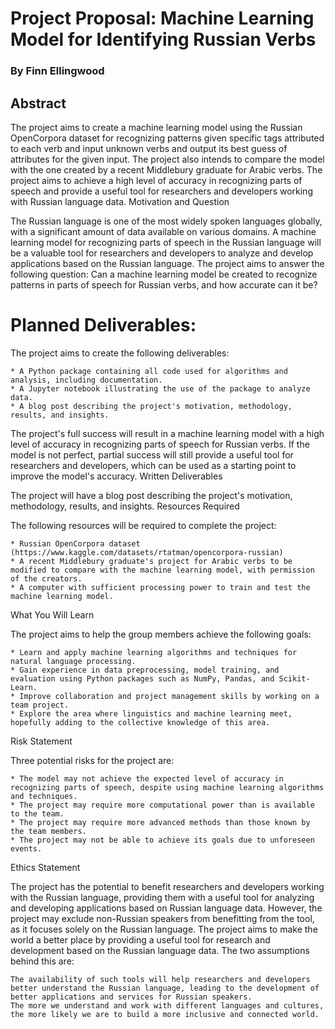 # Project Proposal: Machine Learning Model for Identifying Russian Verbs
### By Finn Ellingwood
## Abstract

The project aims to create a machine learning model using the Russian OpenCorpora dataset for recognizing patterns given specific tags attributed to each verb and input unknown verbs and output its best guess of attributes for the given input. The project also intends to compare the model with the one created by a recent Middlebury graduate for Arabic verbs. The project aims to achieve a high level of accuracy in recognizing parts of speech and provide a useful tool for researchers and developers working with Russian language data.
Motivation and Question

The Russian language is one of the most widely spoken languages globally, with a significant amount of data available on various domains. A machine learning model for recognizing parts of speech in the Russian language will be a valuable tool for researchers and developers to analyze and develop applications based on the Russian language. The project aims to answer the following question: Can a machine learning model be created to recognize patterns in parts of speech for Russian verbs, and how accurate can it be?

# Planned Deliverables:

The project aims to create the following deliverables:

    * A Python package containing all code used for algorithms and analysis, including documentation.
    * A Jupyter notebook illustrating the use of the package to analyze data.
    * A blog post describing the project's motivation, methodology, results, and insights.

The project's full success will result in a machine learning model with a high level of accuracy in recognizing parts of speech for Russian verbs. If the model is not perfect, partial success will still provide a useful tool for researchers and developers, which can be used as a starting point to improve the model's accuracy.
Written Deliverables

The project will have a blog post describing the project's motivation, methodology, results, and insights.
Resources Required

The following resources will be required to complete the project:

    * Russian OpenCorpora dataset (https://www.kaggle.com/datasets/rtatman/opencorpora-russian)
    * A recent Middlebury graduate's project for Arabic verbs to be modified to compare with the machine learning model, with permission of the creators.
    * A computer with sufficient processing power to train and test the machine learning model.

What You Will Learn

The project aims to help the group members achieve the following goals:

    * Learn and apply machine learning algorithms and techniques for natural language processing.
    * Gain experience in data preprocessing, model training, and evaluation using Python packages such as NumPy, Pandas, and Scikit-Learn.
    * Improve collaboration and project management skills by working on a team project.
    * Explore the area where linguistics and machine learning meet, hopefully adding to the collective knowledge of this area.

Risk Statement

Three potential risks for the project are:

    * The model may not achieve the expected level of accuracy in recognizing parts of speech, despite using machine learning algorithms and techniques.
    * The project may require more computational power than is available to the team.
    * The project may require more advanced methods than those known by the team members.
    * The project may not be able to achieve its goals due to unforeseen events.

Ethics Statement

The project has the potential to benefit researchers and developers working with the Russian language, providing them with a useful tool for analyzing and developing applications based on Russian language data. However, the project may exclude non-Russian speakers from benefitting from the tool, as it focuses solely on the Russian language. The project aims to make the world a better place by providing a useful tool for research and development based on the Russian language data. The two assumptions behind this are:

    The availability of such tools will help researchers and developers better understand the Russian language, leading to the development of better applications and services for Russian speakers.
    The more we understand and work with different languages and cultures, the more likely we are to build a more inclusive and connected world.
